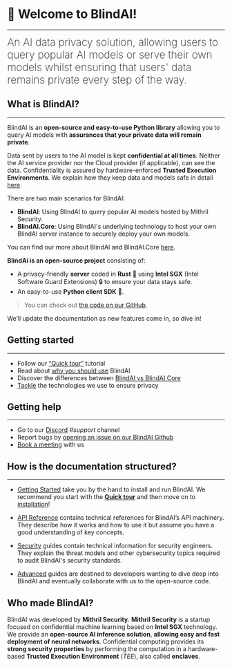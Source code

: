 # 👋 Welcome to BlindAI!
________________________________________________________

<font size="5"><span style="font-weight: 200">
An AI data privacy solution, allowing users to query popular AI models or serve their own models whilst ensuring that users' data remains private every step of the way.
</font></span>

## What is BlindAI?
________________________________________________________

BlindAI is an **open-source and easy-to-use Python library** allowing you to query AI models with **assurances that your private data will remain private**.

Data sent by users to the AI model is kept **confidential at all times**. Neither the AI service provider nor the Cloud provider (if applicable), can see the data. 
Confidentiality is assured by hardware-enforced **Trusted Execution Environments**. We explain how they keep data and models safe in detail [here](docs/getting-started/confidential_computing.md).

There are two main scenarios for BlindAI:
- **BlindAI**: Using BlindAI to query popular AI models hosted by Mithril Security.
- **BlindAI.Core**: Using BlindAI's underlying technology to host your own BlindAI server instance to securely deploy your own models.

You can find our more about BlindAI and BlindAI.Core [here](docs/getting-started/blindai_structure.md).

**BlindAi is an open-source project** consisting of:

- A privacy-friendly **server** coded in **Rust** 🦀 using **Intel SGX** (Intel Software Guard Extensions) 🔒 to ensure your data stays safe.
- An easy-to-use **Python client SDK** 🐍.

> You can check out [the code on our GitHub](https://github.com/mithril-security/blindai/). 

We’ll update the documentation as new features come in, so dive in!

## Getting started
________________________________________________________

- Follow our [“Quick tour”](./docs/getting-started/quick-tour.ipynb) tutorial
- Read about [why you should use](./docs/getting-started/why-blindai.md) BlindAI
- Discover the differences between [BlindAI vs BlindAI Core](./docs/getting-started/blindai_vs_core.md)
- [Tackle](./docs/getting-started/confidential_computing.md) the technologies we use to ensure privacy

## Getting help
________________________________________________________

- Go to our [Discord](https://discord.com/invite/TxEHagpWd4) *#support* channel
- Report bugs by [opening an issue on our BlindAI Github](https://github.com/mithril-security/blindai/issues)
- [Book a meeting](https://calendly.com/contact-mithril-security/15mins?month=2022-11) with us

## How is the documentation structured?
____________________________________________
<!-- 
- [Tutorials](link) take you by the hand to install and run BlindAI. We recommend you start with the **[Quick tour](./docs/docs/getting-started/quick-tour.ipynb)** and then move on to the other tutorials!  

- [How-to guides](link) are recipes. They guide you through the steps involved in addressing key problems and use cases. They are more advanced than tutorials and assume some knowledge of how BlindAI works.

- [Concepts](link) guides discuss key topics and concepts at a high level. They provide useful background information and explanations, especially on cybersecurity.
-->
- [Getting Started](./docs/getting-started/why-blindai.md) take you by the hand to install and run BlindAI. We recommend you start with the **[Quick tour](./docs/getting-started/quick-tour.ipynb)** and then move on to [installation](./docs/tutorials/core/installation.md)! 

- [API Reference](https://blindai.mithrilsecurity.io/en/latest/blindai/client.html) contains technical references for BlindAI’s API machinery. They describe how it works and how to use it but assume you have a good understanding of key concepts.

- [Security](./docs/security/remote_attestation/) guides contain technical information for security engineers. They explain the threat models and other cybersecurity topics required to audit BlindAI's security standards.

- [Advanced](./docs/advanced/build-from-sources/client/) guides are destined to developers wanting to dive deep into BlindAI and eventually collaborate with us to the open-source code. 

## Who made BlindAI?

BlindAI was developed by **Mithril Security**. **Mithril Security** is a startup focused on confidential machine learning based on **Intel SGX** technology. We provide an **open-source AI inference solution**, **allowing easy and fast deployment of neural networks**. Confidential computing provides its **strong security properties** by performing the computation in a hardware-based **Trusted Execution Environment** (_TEE_), also called **enclaves**.

